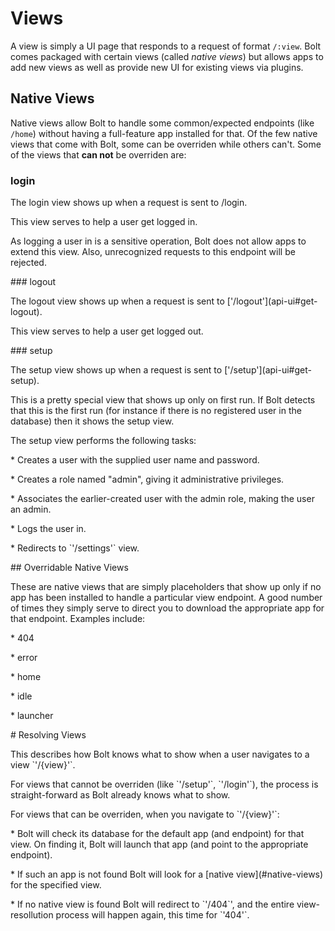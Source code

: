 # Views

A view is simply a UI page that responds to a request of format `/:view`. Bolt comes packaged with certain views \(called _native views_\) but allows apps to add new views as well as provide new UI for existing views via plugins.

## Native Views

Native views allow Bolt to handle some common\/expected endpoints \(like `/home`\) without having a full-feature app installed for that. Of the few native views that come with Bolt, some can be overriden while others can't. Some of the views that **can not** be overriden are:

### login

The login view shows up when a request is sent to \/login.

This view serves to help a user get logged in.

As logging a user in is a sensitive operation, Bolt does not allow apps to extend this view. Also, unrecognized requests to this endpoint will be rejected.

\#\#\# logout

The logout view shows up when a request is sent to \['\/logout'\]\(api-ui\#get-logout\).

This view serves to help a user get logged out.

\#\#\# setup

The setup view shows up when a request is sent to \['\/setup'\]\(api-ui\#get-setup\).

This is a pretty special view that shows up only on first run. If Bolt detects that this is the first run \(for instance if there is no registered user in the database\) then it shows the setup view.

The setup view performs the following tasks:

\* Creates a user with the supplied user name and password.

\* Creates a role named "admin", giving it administrative privileges.

\* Associates the earlier-created user with the admin role, making the user an admin.

\* Logs the user in.

\* Redirects to \`'\/settings'\` view.

\#\# Overridable Native Views

These are native views that are simply placeholders that show up only if no app has been installed to handle a particular view endpoint. A good number of times they simply serve to direct you to download the appropriate app for that endpoint. Examples include:

\* 404

\* error

\* home

\* idle

\* launcher

\# Resolving Views

This describes how Bolt knows what to show when a user navigates to a view \`'\/{view}'\`.

For views that cannot be overriden \(like \`'\/setup'\`, \`'\/login'\`\), the process is straight-forward as Bolt already knows what to show.

For views that can be overriden, when you navigate to \`'\/{view}'\`:

\* Bolt will check its database for the default app \(and endpoint\) for that view. On finding it, Bolt will launch that app \(and point to the appropriate endpoint\).

\* If such an app is not found Bolt will look for a \[native view\]\(\#native-views\) for the specified view.

\* If no native view is found Bolt will redirect to \`'\/404\`', and the entire view-resollution process will happen again, this time for \`'404'\`.


